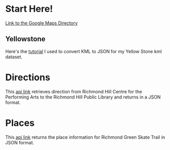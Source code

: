 # Start Here!
[Link to the Google Maps Directory](https://jimhwei.github.io/webgis/gmaps/index.html)

## Yellowstone

Here's the [tutorial](https://www.imagetrendelite.com/continuum/University/Content/MapTools/GeneratingAJSONMapFileFromKMLWithArcGIS.htm) I used to convert KML to JSON for my Yellow Stone kml dataset.

# Directions

This [api link](https://maps.googleapis.com/maps/api/directions/json?origin=Richmond+Hill+Centre+for+the+Performing+Arts&destination=Central+Library+(Richmond+Hill+Public+Library)&key=AIzaSyA5a1FoKmbmQ1djPh6pRx7oiknBf3ACNOE) retrieves direction from Richmond Hill Centre for the Performing Arts to the Richmond Hill Public Library and returns in a JSON format.

# Places

This [api link](https://maps.googleapis.com/maps/api/place/details/json?place_id=ChIJ0UCkf6IqK4gRAPv0ZtpI9JI&fields=name,rating,formatted_phone_number&key=AIzaSyA5a1FoKmbmQ1djPh6pRx7oiknBf3ACNOE) returns the place information for Richmond Green Skate Trail in JSON format. 
